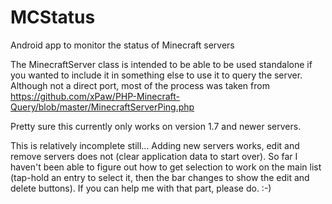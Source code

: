 MCStatus
========

Android app to monitor the status of Minecraft servers

The MinecraftServer class is intended to be able to be used standalone if you wanted to include it in something else to use it to query the server.  Although not a direct port, most of the process was taken from https://github.com/xPaw/PHP-Minecraft-Query/blob/master/MinecraftServerPing.php

Pretty sure this currently only works on version 1.7 and newer servers.

This is relatively incomplete still...
Adding new servers works, edit and remove servers does not (clear application data to start over).  So far I haven't been able to figure out how to get selection to work on the main list (tap-hold an entry to select it, then the bar changes to show the edit and delete buttons).  If you can help me with that part, please do. :-)
